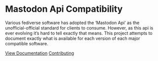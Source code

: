# Mastodon Api Compatibility

Various fediverse software has adopted the ‘Mastodon Api’ as the unofficial-official standard for clients to consume. However, as this api is ever evolving it’s hard to tell exactly that means. This project attempts to document exactly what is available for each version of each major compatible software.

[View Documentation](https://evant.github.io/mastodon-api-compatibility/)
[Contributing](https://evant.github.io/mastodon-api-compatibility/contributing.html)
